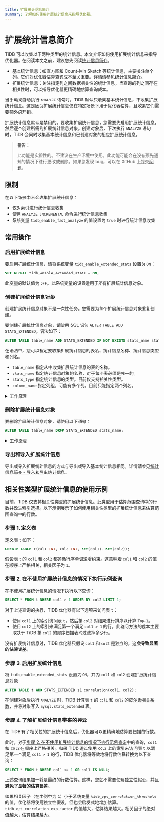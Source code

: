 ```yaml
---
title: 扩展统计信息简介
summary: 了解如何使用扩展统计信息来指导优化器。
---
```


# 扩展统计信息简介

TiDB 可以收集以下两种类型的统计信息。本文介绍如何使用扩展统计信息来指导优化器。在阅读本文之前，建议您先阅读[统计信息简介](/statistics.md)。

- 基本统计信息：如直方图和 Count-Min Sketch 等统计信息，主要关注单个列。它们对优化器估算查询成本至关重要。详情请参见[统计信息简介](/statistics.md)。
- 扩展统计信息：关注指定列之间数据相关性的统计信息，当查询的列之间存在相关性时，可以指导优化器更精确地估算查询成本。

当手动或自动执行 `ANALYZE` 语句时，TiDB 默认只收集基本统计信息，不收集扩展统计信息。这是因为扩展统计信息仅在特定场景下用于优化器估算，且收集它们需要额外的开销。

扩展统计信息默认是禁用的。要收集扩展统计信息，您需要先启用扩展统计信息，然后逐个创建所需的扩展统计信息对象。创建对象后，下次执行 `ANALYZE` 语句时，TiDB 会同时收集基本统计信息和已创建对象的相应扩展统计信息。

> **警告：**
>
> 此功能是实验性的。不建议在生产环境中使用。此功能可能会在没有预先通知的情况下进行更改或删除。如果您发现 bug，可以在 GitHub 上提交[问题](https://github.com/pingcap/tidb/issues)。

## 限制

在以下场景中不会收集扩展统计信息：

- 仅对索引进行统计信息收集
- 使用 `ANALYZE INCREMENTAL` 命令进行统计信息收集
- 系统变量 `tidb_enable_fast_analyze` 的值设置为 `true` 时进行统计信息收集

## 常用操作

### 启用扩展统计信息

要启用扩展统计信息，请将系统变量 `tidb_enable_extended_stats` 设置为 `ON`：

```sql
SET GLOBAL tidb_enable_extended_stats = ON;
```

此变量的默认值为 `OFF`。此系统变量的设置适用于所有扩展统计信息对象。

### 创建扩展统计信息对象

创建扩展统计信息对象不是一次性任务。您需要为每个扩展统计信息对象重复创建。

要创建扩展统计信息对象，请使用 SQL 语句 `ALTER TABLE ADD STATS_EXTENDED`。语法如下：

```sql
ALTER TABLE table_name ADD STATS_EXTENDED IF NOT EXISTS stats_name stats_type(column_name, column_name...);
```

在语法中，您可以指定要收集扩展统计信息的表名、统计信息名称、统计信息类型和列名。

- `table_name` 指定从中收集扩展统计信息的表的名称。
- `stats_name` 指定统计信息对象的名称，对于每个表必须是唯一的。
- `stats_type` 指定统计信息的类型。目前仅支持相关性类型。
- `column_name` 指定列组，可能有多个列。目前只能指定两个列名。

<details>
<summary>工作原理</summary>

为了提高访问性能，每个 TiDB 节点在系统表 `mysql.stats_extended` 中维护扩展统计信息的缓存。创建扩展统计信息对象后，下次执行 `ANALYZE` 语句时，如果系统表 `mysql.stats_extended` 有相应的对象，TiDB 将收集扩展统计信息。

`mysql.stats_extended` 表中的每一行都有一个 `version` 列。一旦行被更新，`version` 的值就会增加。这样，TiDB 就可以增量加载表，而不是完全加载。

TiDB 定期加载 `mysql.stats_extended` 以确保缓存与表中的数据保持一致。

> **警告：**
>
> **不建议**直接操作 `mysql.stats_extended` 系统表。否则，不同 TiDB 节点上会出现不一致的缓存。
>
> 如果您错误地操作了该表，可以在每个 TiDB 节点上执行以下语句。然后当前缓存将被清除，并且 `mysql.stats_extended` 表将被完全重新加载：
>
> ```sql
> ADMIN RELOAD STATS_EXTENDED;
> ```

</details>

### 删除扩展统计信息对象

要删除扩展统计信息对象，请使用以下语句：

```sql
ALTER TABLE table_name DROP STATS_EXTENDED stats_name;
```

<details>
<summary>工作原理</summary>

执行语句后，TiDB 将 `mysql.stats_extended` 中相应对象的 `status` 列的值标记为 `2`，而不是直接删除对象。

其他 TiDB 节点将读取此更改并删除其内存缓存中的对象。后台垃圾收集最终会删除该对象。

> **警告：**
>
> **不建议**直接操作 `mysql.stats_extended` 系统表。否则，不同 TiDB 节点上会出现不一致的缓存。
>
> 如果您错误地操作了该表，可以在每个 TiDB 节点上使用以下语句。然后当前缓存将被清除，并且 `mysql.stats_extended` 表将被完全重新加载：
>
> ```sql
> ADMIN RELOAD STATS_EXTENDED;
> ```

</details>

### 导出和导入扩展统计信息

导出或导入扩展统计信息的方式与导出或导入基本统计信息相同。详情请参见[统计信息简介 - 导入和导出统计信息](/statistics.md#导入和导出统计信息)。

## 相关性类型扩展统计信息的使用示例

目前，TiDB 仅支持相关性类型的扩展统计信息。此类型用于估算范围查询中的行数并改进索引选择。以下示例展示了如何使用相关性类型的扩展统计信息来估算范围查询中的行数。

### 步骤 1. 定义表

定义表 `t` 如下：

```sql
CREATE TABLE t(col1 INT, col2 INT, KEY(col1), KEY(col2));
```

假设表 `t` 的 `col1` 和 `col2` 都遵循行序单调递增约束。这意味着 `col1` 和 `col2` 的值在顺序上严格相关，相关因子为 `1`。

### 步骤 2. 在不使用扩展统计信息的情况下执行示例查询

在不使用扩展统计信息的情况下执行以下查询：

```sql
SELECT * FROM t WHERE col1 > 1 ORDER BY col2 LIMIT 1;
```

对于上述查询的执行，TiDB 优化器有以下选项来访问表 `t`：

- 使用 `col1` 上的索引访问表 `t`，然后按 `col2` 对结果进行排序以计算 `Top-1`。
- 使用 `col2` 上的索引来满足第一个满足 `col1 > 1` 的行。此访问方法的成本主要取决于 TiDB 按 `col2` 的顺序扫描表时过滤掉多少行。

没有扩展统计信息时，TiDB 优化器只假设 `col1` 和 `col2` 是独立的，这**会导致显著的估算误差**。

### 步骤 3. 启用扩展统计信息

将 `tidb_enable_extended_stats` 设置为 `ON`，并为 `col1` 和 `col2` 创建扩展统计信息对象：

```sql
ALTER TABLE t ADD STATS_EXTENDED s1 correlation(col1, col2);
```

在创建对象后执行 `ANALYZE` 时，TiDB 计算表 `t` 的 `col1` 和 `col2` 的[皮尔逊相关系数](https://en.wikipedia.org/wiki/Pearson_correlation_coefficient)，并将对象写入 `mysql.stats_extended` 表。

### 步骤 4. 了解扩展统计信息带来的差异

在 TiDB 有了相关性的扩展统计信息后，优化器可以更精确地估算要扫描的行数。

此时，对于[步骤 2. 在不使用扩展统计信息的情况下执行示例查询](#步骤-2-在不使用扩展统计信息的情况下执行示例查询)中的查询，`col1` 和 `col2` 在顺序上严格相关。如果 TiDB 通过使用 `col2` 上的索引来访问表 `t` 以满足第一个满足 `col1 > 1` 的行，TiDB 优化器将等效地将行数估算转换为以下查询：

```sql
SELECT * FROM t WHERE col1 <= 1 OR col1 IS NULL;
```

上述查询结果加一将是最终的行数估算。这样，您就不需要使用独立性假设，并且**避免了显著的估算误差**。

如果相关因子（在本例中为 `1`）小于系统变量 `tidb_opt_correlation_threshold` 的值，优化器将使用独立性假设，但也会启发式地增加估算。`tidb_opt_correlation_exp_factor` 的值越大，估算结果越大。相关因子的绝对值越大，估算结果越大。

